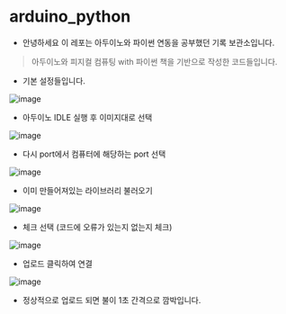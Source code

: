 # arduino_python

* 안녕하세요 이 레포는 아두이노와 파이썬 연동을 공부했던 기록 보관소입니다.
> 아두이노와 피지컬 컴퓨팅 with 파이썬 책을 기반으로 작성한 코드들입니다.

* 기본 설정들입니다.

![image](https://github.com/morningB/arduino_python/assets/114423035/4711d6ac-856f-41fb-ae71-faca842cc27a)


- 아두이노 IDLE 실행 후 이미지대로 선택

![image](https://github.com/morningB/arduino_python/assets/114423035/0558c342-780d-4cad-bb72-3703e661c5bf)


- 다시 port에서 컴퓨터에 해당하는 port 선택

![image](https://github.com/morningB/arduino_python/assets/114423035/98eb044d-0eb3-4cc1-afae-f0cc9b76379e)


- 이미 만들어져있는 라이브러리 불러오기

![image](https://github.com/morningB/arduino_python/assets/114423035/f72d9426-afa4-4aca-926e-f9f0b9f585ea)


- 체크 선택 (코드에 오류가 있는지 없는지 체크)

![image](https://github.com/morningB/arduino_python/assets/114423035/093fb279-aee9-4bfb-85fd-b7b6a31a5769)


- 업로드 클릭하여 연결

![image](https://github.com/morningB/arduino_python/assets/114423035/96f6f7e2-b664-4837-8619-94609dd9c4f9)


- 정상적으로 업로드 되면 불이 1초 간격으로 깜박입니다.
